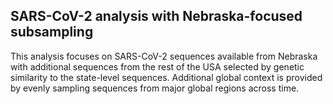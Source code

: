 ## SARS-CoV-2 analysis with Nebraska-focused subsampling
This analysis focuses on SARS-CoV-2 sequences available from Nebraska with additional sequences from the rest of the USA selected by genetic similarity to the state-level sequences. Additional global context is provided by evenly sampling sequences from major global regions across time.
